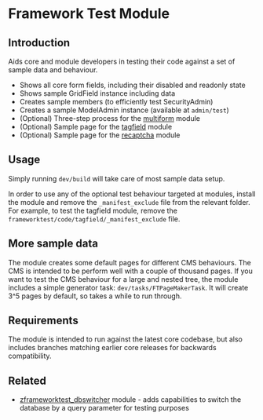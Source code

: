 # Framework Test Module

## Introduction

Aids core and module developers in testing their code against
a set of sample data and behaviour. 

 * Shows all core form fields, including their disabled and readonly state
 * Shows sample GridField instance including data
 * Creates sample members (to efficiently test SecurityAdmin)
 * Creates a sample ModelAdmin instance (available at `admin/test`)
 * (Optional) Three-step process for the [multiform](http://www.silverstripe.org/multi-form-module/) module
 * (Optional) Sample page for the [tagfield](http://www.silverstripe.org/tag-field-module/) module
 * (Optional) Sample page for the [recaptcha](http://www.silverstripe.org/recaptcha-module/) module

## Usage

Simply running `dev/build` will take care of most sample data setup.

In order to use any of the optional test behaviour targeted at modules,
install the module and remove the `_manifest_exclude` file from the relevant folder.
For example, to test the tagfield module, remove the `frameworktest/code/tagfield/_manifest_exclude` file.

## More sample data

The module creates some default pages for different CMS behaviours.
The CMS is intended to be perform well with a couple of thousand pages.
If you want to test the CMS behaviour for a large and nested tree, 
the module includes a simple generator task: `dev/tasks/FTPageMakerTask`.
It will create 3^5 pages by default, so takes a while to run through.

## Requirements

The module is intended to run against the latest core codebase,
but also includes branches matching earlier core releases for backwards compatibility.

## Related

 * [zframeworktest_dbswitcher](https://github.com/silverstripe-labs/zframeworktest_dbswitcher) module - adds capabilities to switch the database by a query parameter for testing purposes
